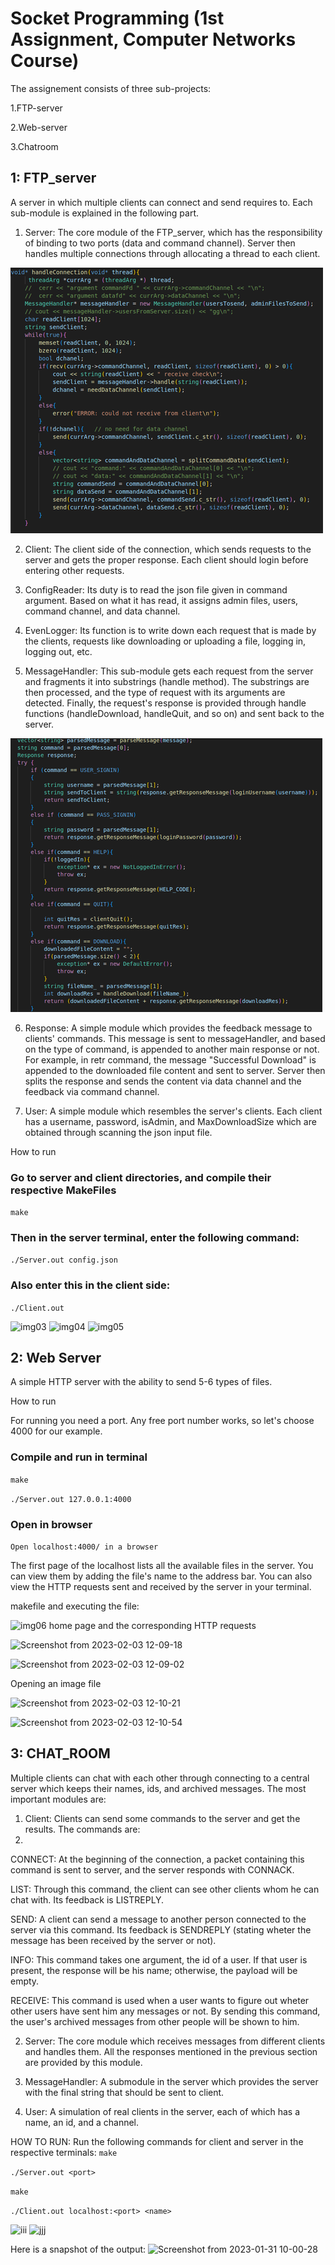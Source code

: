 # Socket Programming (1st Assignment, Computer Networks Course)

The assignement consists of three sub-projects:

1.FTP-server

2.Web-server

3.Chatroom

## 1: FTP_server

A server in which multiple clients can connect and send requires to. Each sub-module is explained in the following part.

1) Server: The core module of the FTP_server, which has the responsibility of binding to two ports (data and command channel). Server then handles multiple connections through allocating a thread to each client. 

![img00](./readme-images/1.png)

2) Client: The client side of the connection, which sends requests to the server and gets the proper response. Each client should login before entering other requests.


3) ConfigReader: Its duty is to read the json file given in command argument. Based on what it has read, it assigns admin files, users, command channel, and data channel. 

4) EvenLogger: Its function is to write down each request that is made by the clients, requests like downloading or uploading a file, logging in, logging out, etc.

5) MessageHandler: This sub-module gets each request from the server and fragments it into substrings (handle method). The substrings are then processed, and the type of request with its arguments are detected. Finally, the request's response is provided through handle functions (handleDownload, handleQuit, and so on) and sent back to the server.

![img02](./readme-images/2.png)

6) Response: A simple module which provides the feedback message to clients' commands. This message is sent to messageHandler, and based on the type of command, is appended to another main response or not. For example, in retr command, the message "Successful Download" is appended to the downloaded file content and sent to server. Server then splits the response and sends the content via data channel and the feedback via command channel.

7) User: A simple module which resembles the server's clients. Each client has a username, password, isAdmin, and MaxDownloadSize which are obtained through scanning the json input file.

How to run
### Go to server and client directories, and compile their respective MakeFiles
```make```

### Then in the server terminal, enter the following command:

``` ./Server.out config.json  ```

### Also enter this in the client side:

``` ./Client.out ```


![img03](./readme-images/3.png)
![img04](./readme-images/4.png)
![img05](./readme-images/5.png)


## 2: Web Server

A simple HTTP server with the ability to send 5-6 types of files.

How to run

For running you need a port. Any free port number works, so let's choose 4000 for our example.
### Compile and run in terminal
```make```

```./Server.out 127.0.0.1:4000```

### Open in browser
```Open localhost:4000/ in a browser```

The first page of the localhost lists all the available files in the server. You can view them by adding the file's name to the address bar.
You can also view the HTTP requests sent and received by the server in your terminal.

makefile and executing the file:

![img06](./readme-images/6.png)
home page and the corresponding HTTP requests

![Screenshot from 2023-02-03 12-09-18](https://user-images.githubusercontent.com/87925695/216552953-2ea8a4a1-462a-4a77-aa4f-70a8681277e8.png)

![Screenshot from 2023-02-03 12-09-02](https://user-images.githubusercontent.com/87925695/216553041-9e01f893-f810-4c5f-82c9-2cc88fa42fb5.png)

Opening an image file


![Screenshot from 2023-02-03 12-10-21](https://user-images.githubusercontent.com/87925695/216553084-bc8999eb-4e03-4e16-bb46-49cc4d0c700c.png)

![Screenshot from 2023-02-03 12-10-54](https://user-images.githubusercontent.com/87925695/216553232-d40a3c6a-eeb5-4edc-9f89-3bbaa797b530.png)


## 3: CHAT_ROOM


Multiple clients can chat with each other through connecting to a central server which keeps their names, ids, and archived messages. The most important modules are:

1) Client: Clients can send some commands to the server and get the results. The commands are: 
2) 
CONNECT: At the beginning of the connection, a packet containing this command is sent to server, and the server responds with CONNACK.

LIST: Through this command, the client can see other clients whom he can chat with. Its feedback is LISTREPLY.

SEND: A client can send a message to another person connected to the server via this command. Its feedback is SENDREPLY (stating wheter the message has been received by the server or not).

INFO: This command takes one argument, the id of a user. If that user is present, the response will be his name; otherwise, the payload will be empty.

RECEIVE: This command is used when a user wants to figure out wheter other users have sent him any messages or not. By sending this command, the user's archived messages from other people will be shown to him.

2) Server: The core module which receives messages from different clients and handles them. All the responses mentioned in the previous section are provided by this module.

3) MessageHandler: A submodule in the server which provides the server with the final string that should be sent to client.

4) User: A simulation of real clients in the server, each of which has a name, an id, and a channel.

HOW TO RUN:
Run the following commands for client and server in the respective terminals: 
```make```

```./Server.out <port>```

```make```

```./Client.out localhost:<port> <name>```

![iii](https://user-images.githubusercontent.com/92050925/215809444-6245c9b2-4eff-40eb-9db3-3d5424e8d3bc.png)
![jjj](https://user-images.githubusercontent.com/92050925/215809519-c5f3cd1e-df17-4354-b1d7-2eab4b8e6645.png)

Here is a snapshot of the output:
![Screenshot from 2023-01-31 10-00-28](https://user-images.githubusercontent.com/92050925/215808455-5d4108b2-cdaa-4053-9555-c365ebdfd477.png)






